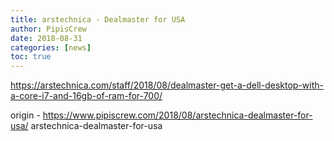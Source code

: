 ```yaml
---
title: arstechnica - Dealmaster for USA
author: PipisCrew
date: 2018-08-31
categories: [news]
toc: true
---
```


https://arstechnica.com/staff/2018/08/dealmaster-get-a-dell-desktop-with-a-core-i7-and-16gb-of-ram-for-700/

origin - https://www.pipiscrew.com/2018/08/arstechnica-dealmaster-for-usa/ arstechnica-dealmaster-for-usa